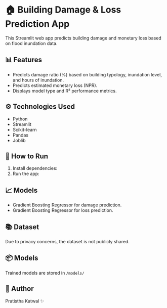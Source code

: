 # 🏠 Building Damage & Loss Prediction App

This Streamlit web app predicts building damage and monetary loss based on flood inundation data.

## 📊 Features
- Predicts damage ratio (%) based on building typology, inundation level, and hours of inundation.
- Predicts estimated monetary loss (NPR).
- Displays model type and R² performance metrics.

## ⚙️ Technologies Used
- Python
- Streamlit
- Scikit-learn
- Pandas
- Joblib

## 🚀 How to Run
1. Install dependencies:
2. Run the app:

## 📈 Models
- Gradient Boosting Regressor for damage prediction.
- Gradient Boosting Regressor for loss prediction.

## 📚 Dataset
Due to privacy concerns, the dataset is not publicly shared.

## 📦 Models
Trained models are stored in `/models/`

## 📝 Author
Pratistha Katwal ✨
